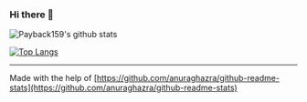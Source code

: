 ### Hi there 👋

![Payback159's github stats](https://github-readme-stats.vercel.app/api?username=payback159&show_icons=true&theme=default&count_private=true)

[![Top Langs](https://github-readme-stats.vercel.app/api/top-langs/?username=payback159&layout=compact)](https://github.com/anuraghazra/github-readme-stats)

<!--
**Payback159/Payback159** is a ✨ _special_ ✨ repository because its `README.md` (this file) appears on your GitHub profile.

Here are some ideas to get you started:

- 🔭 I’m currently working on ...
- 🌱 I’m currently learning ...
- 👯 I’m looking to collaborate on ...
- 🤔 I’m looking for help with ...
- 💬 Ask me about ...
- 📫 How to reach me: ...
- 😄 Pronouns: ...
- ⚡ Fun fact: ...
-->
---
Made with the help of [https://github.com/anuraghazra/github-readme-stats](https://github.com/anuraghazra/github-readme-stats)

